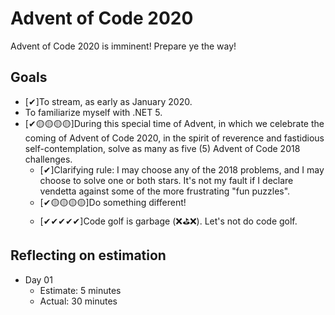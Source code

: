 ﻿# Advent of Code 2020
Advent of Code 2020 is imminent! Prepare ye the way!

## Goals

* [✔]To stream, as early as January 2020.
* To familiarize myself with .NET 5.
* [✔🟡🟡🟡🟡]During this special time of Advent, in which we celebrate the coming of Advent of Code 2020, in the spirit of reverence and fastidious self-contemplation, solve as many as five (5) Advent of Code 2018 challenges.
    * [✔]Clarifying rule: I may choose any of the 2018 problems, and I may choose to solve one or both stars. It's not my fault if I declare vendetta against some of the more frustrating "fun puzzles".
    * [✔🟡🟡🟡🟡]Do something different!
    * [✔✔✔✔✔]Code golf is garbage (❌⛳❌). Let's not do code golf.

## Reflecting on estimation

* Day 01
    * Estimate: 5 minutes
    * Actual: 30 minutes